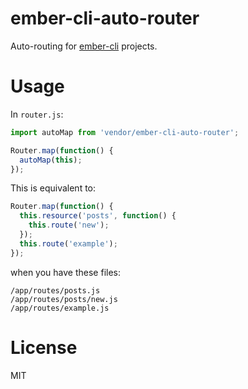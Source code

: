 ember-cli-auto-router
=====================

Auto-routing for [ember-cli](http://ember-cli.com/) projects.

# Usage

In `router.js`:

```javascript
import autoMap from 'vendor/ember-cli-auto-router';

Router.map(function() {
  autoMap(this);
});
```

This is equivalent to:

```javascript
Router.map(function() {
  this.resource('posts', function() {
    this.route('new');
  });
  this.route('example');
});
```

when you have these files:

```
/app/routes/posts.js
/app/routes/posts/new.js
/app/routes/example.js
```

# License

MIT
